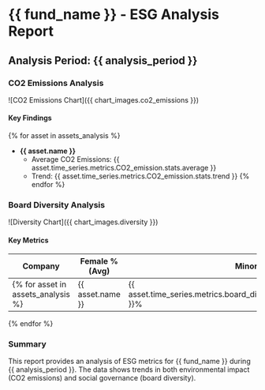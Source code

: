 # {{ fund_name }} - ESG Analysis Report
## Analysis Period: {{ analysis_period }}

### CO2 Emissions Analysis
![CO2 Emissions Chart]({{ chart_images.co2_emissions }})

#### Key Findings
{% for asset in assets_analysis %}
- **{{ asset.name }}**
  - Average CO2 Emissions: {{ asset.time_series.metrics.CO2_emission.stats.average }}
  - Trend: {{ asset.time_series.metrics.CO2_emission.stats.trend }}
{% endfor %}

### Board Diversity Analysis
![Diversity Chart]({{ chart_images.diversity }})

#### Key Metrics

| Company | Female % (Avg) | Minority % (Avg) | Trend (Female) | Trend (Minority) |
|---------|---------------|-----------------|----------------|------------------|
{% for asset in assets_analysis %}| {{ asset.name }} | {{ asset.time_series.metrics.board_diversity.female_percentage.stats.average }}% | {{ asset.time_series.metrics.board_diversity.minority_percentage.stats.average }}% | {{ asset.time_series.metrics.board_diversity.female_percentage.stats.trend }}% | {{ asset.time_series.metrics.board_diversity.minority_percentage.stats.trend }}% |
{% endfor %}

### Summary
This report provides an analysis of ESG metrics for {{ fund_name }} during {{ analysis_period }}. The data shows trends in both environmental impact (CO2 emissions) and social governance (board diversity). 